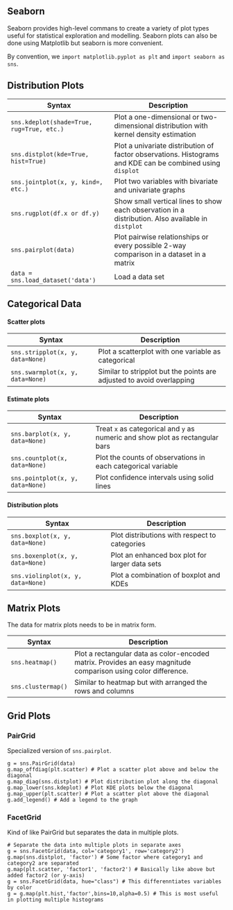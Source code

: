 ## Seaborn
Seaborn provides high-level commans to create a variety of plot types useful for statistical exploration and modelling. Seaborn plots can also be done using Matplotlib but seaborn is more convenient. 

By convention, we `import matplotlib.pyplot as plt` and `import seaborn as sns`.

## Distribution Plots
| Syntax | Description |
| --- | --- |
| `sns.kdeplot(shade=True, rug=True, etc.)` | Plot a one-dimensional or two-dimensional distribution with kernel density estimation |
| `sns.distplot(kde=True, hist=True)` | Plot a univariate distribution of factor observations. Histograms and KDE can be combined using `displot` |
| `sns.jointplot(x, y, kind=, etc.)` | Plot two variables with bivariate and univariate graphs |
| `sns.rugplot(df.x or df.y)` | Show small vertical lines to show each observation in a distribution. Also available in `distplot` |
| `sns.pairplot(data)` | Plot pairwise relationships or every possible 2-way comparison in a dataset in a matrix |
| `data = sns.load_dataset('data')` | Load a data set |

## Categorical Data

#### Scatter plots
| Syntax | Description |
| --- | --- |
| `sns.stripplot(x, y, data=None)` | Plot a scatterplot with one variable as categorical | 
| `sns.swarmplot(x, y, data=None)` | Similar to stripplot but the points are adjusted to avoid overlapping |

#### Estimate plots
| Syntax | Description |
| --- | --- |
| `sns.barplot(x, y, data=None)` | Treat `x` as categorical and `y` as numeric and show plot as rectangular bars |
| `sns.countplot(x, data=None)` | Plot the counts of observations in each categorical variable |
| `sns.pointplot(x, y, data=None)` | Plot confidence intervals using solid lines |

#### Distribution plots
| Syntax | Description |
| --- | --- |
| `sns.boxplot(x, y, data=None)` | Plot distributions with respect to categories |
| `sns.boxenplot(x, y, data=None)` | Plot an enhanced box plot for larger data sets |
| `sns.violinplot(x, y, data=None)` | Plot a combination of boxplot and KDEs |


## Matrix Plots
The data for matrix plots needs to be in matrix form.

| Syntax | Description |
| --- | --- |
| `sns.heatmap()` | Plot a rectangular data as color-encoded matrix. Provides an easy magnitude comparison using color difference. |
| `sns.clustermap()` | Similar to heatmap but with arranged the rows and columns |

## Grid Plots

### PairGrid
Specialized version of `sns.pairplot`.
```
g = sns.PairGrid(data)
g.map_offdiag(plt.scatter) # Plot a scatter plot above and below the diagonal
g.map_diag(sns.distplot) # Plot distribution plot along the diagonal
g.map_lower(sns.kdeplot) # Plot KDE plots below the diagonal
g.map_upper(plt.scatter) # Plot a scatter plot above the diagonal
g.add_legend() # Add a legend to the graph
```

### FacetGrid
Kind of like PairGrid but separates the data in multiple plots.
```
# Separate the data into multiple plots in separate axes
g = sns.FacetGrid(data, col='category1', row='category2')
g.map(sns.distplot, 'factor') # Some factor where category1 and category2 are separated
g.map(plt.scatter, 'factor1', 'factor2') # Basically like above but added factor2 (or y-axis)
g = sns.FacetGrid(data, hue="class") # This differenntiates variables by color
g = g.map(plt.hist,'factor',bins=10,alpha=0.5) # This is most useful in plotting multiple histograms
```
